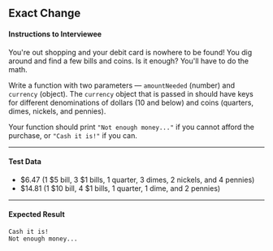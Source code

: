 ## Exact Change

#### Instructions to Interviewee
You're out shopping and your debit card is nowhere to be found! You dig around and find a few bills and coins. Is it enough? You'll have to do the math.

Write a function with two parameters — `amountNeeded` (number) and `currency` (object). The `currency` object that is passed in should have keys for different denominations of dollars (10 and below) and coins (quarters, dimes, nickels, and pennies). 

Your function should print `"Not enough money..."` if you cannot afford the purchase, or `"Cash it is!"` if you can. 

---
#### Test Data
- $6.47 (1 $5 bill, 3 $1 bills, 1 quarter, 3 dimes, 2 nickels, and 4 pennies)
- $14.81 (1 $10 bill, 4 $1 bills, 1 quarter, 1 dime, and 2 pennies)

---
#### Expected Result
```
Cash it is!
Not enough money...
```
